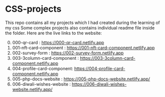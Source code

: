 # CSS-projects
This repo contains all my projects which I had created during the learning of my css
Some complex projects also contains individual readme file inside the folder.
Here are the live links to the website:

0) 000-qr-card : https://000-qr-card.netlify.app
1) 001-nft-card-component : https://001-nft-card-component.netlify.app
2) 002-survey-form : https://002-survey-form.netlify.app
3) 003-3column-card-component : https://003-3column-card-component.netlify.app
4) 004-profile-card-component: https://004-profile-card-component.netlify.app
5) 005-php-docs-website : https://005-php-docs-website.netlify.app/
6) 006-diwali-wishes-website : https://006-diwali-wishes-website.netlify.app/
